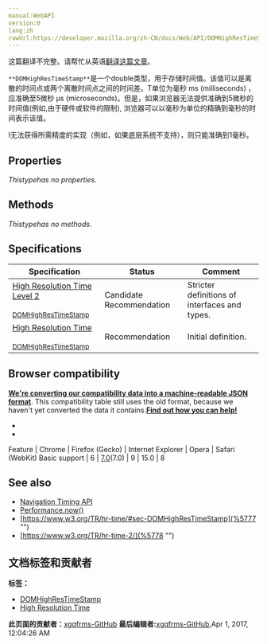 ```yaml
---
manual:WebAPI
version:0
lang:zh
rawUrl:https://developer.mozilla.org/zh-CN/docs/Web/API/DOMHighResTimeStamp
---
```




这篇翻译不完整。请帮忙从英语[翻译这篇文章](%5760 "")。






`**DOMHighResTimeStamp**`是一个double类型，用于存储时间值。该值可以是离散的时间点或两个离散时间点之间的时间差。T单位为毫秒 ms (milliseconds) ，应准确至5微秒 µs (microseconds)。但是，如果浏览器无法提供准确到5微秒的时间值(例如,由于硬件或软件的限制), 浏览器可以以毫秒为单位的精确到毫秒的时间表示该值。



I无法获得所需精度的实现（例如，如果底层系统不支持），则只能准确到1毫秒。



## Properties<a name="Properties"></a>


<em>This<em>type</em>has no properties.</em>


## Methods<a name="Methods"></a>


<em>This<em>type</em>has no methods.</em>


## Specifications<a name="Specifications"></a>
Specification | Status | Comment 
 ---  |  ---  |  ---  | 
[High Resolution Time Level 2<br></br><small>DOMHighResTimeStamp</small>](%5765 "") | Candidate Recommendation | Stricter definitions of interfaces and types. 
[High Resolution Time<br></br><small>DOMHighResTimeStamp</small>](%5768 "") | Recommendation | Initial definition. 


## Browser compatibility<a name="Browser_compatibility"></a>


**[We&#39;re converting our compatibility data into a machine-readable JSON format](%3344 "")**. This compatibility table still uses the old format, because we haven&#39;t yet converted the data it contains.**[Find out how you can help!](%3392 "")**


* 
* 
Feature | Chrome | Firefox (Gecko) | Internet Explorer | Opera | Safari (WebKit) 
Basic support | 6 | [7.0](%5772 "Released on 2011-09-26.")(7.0) | 9 | 15.0 | 8 





## See also<a name="See_also"></a>

* [Navigation Timing API](%5774 "/en-US/docs/Navigation_timing")
* [Performance.now()](%5775 "")
* [https://www.w3.org/TR/hr-time/#sec-DOMHighResTimeStamp](%5777 "")
* [https://www.w3.org/TR/hr-time-2/](%5778 "")



## 文档标签和贡献者
**标签：**
* [DOMHighResTimeStamp](%5779 "")
* [High Resolution Time](%5781 "")

**此页面的贡献者：**[xgqfrms-GitHub](%57 "")
**最后编辑者:**[xgqfrms-GitHub](%57 ""),<time>Apr 1, 2017, 12:04:26 AM</time>


